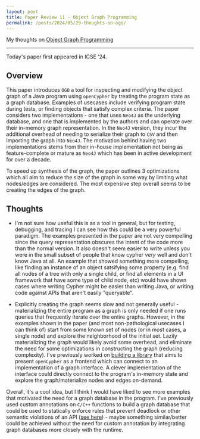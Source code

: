```yaml
---
layout: post
title: Paper Review 11 - Object Graph Programming
permalink: /posts/2024/05/29-thoughts-on-ogo/
---
```


My thoughts on [Object Graph Programming](https://dl.acm.org/doi/pdf/10.1145/3597503.3623319)

---

Today's paper first appeared in ICSE ’24.


## Overview

This paper introduces `OGO` a tool for inspecting and modifying the object graph
of a Java program using `openCypher` by treating the program state as a graph
database. Examples of usecases include verifying program state during tests, or
finding objects that satisfy complex criteria. The paper considers two
implementations - one that uses `Neo4J` as the underlying database, and one that
is implemented by the authors and can operate over their in-memory graph
representation. In the `Neo4J` version, they incur the additional overhead of
needing to serialize their graph to `CSV` and then importing the graph into
`Neo4J`. The motivation behind having two implementations stems from their
in-house implementation not being as feature-complete or mature as `Neo4J` which
has been in active development for over a decade. 

To speed up synthesis of the graph, the paper outlines 3 optimizations which all
aim to reduce the size of the graph in some way by limiting what nodes/edges are
considered. The most expensive step overall seems to be creating the edges of
the graph.

## Thoughts

- I'm not sure how useful this is as a tool in general, but for testing,
  debugging, and tracing I can see how this could be a very powerful paradigm.
  The examples presented in the paper are not very compelling since the query
  representation obscures the intent of the code more than the normal version.
  It also doesn't seem easier to write unless you were in the small subset of
  people that know cypher _very_ well and don't know Java at all. An example
  that showed something more compelling, like finding an instance of an object
  satsifying some property (e.g. find all nodes of a tree with only a single
  child, or find all elements in a UI framework that have some type of child
  node, etc) would have shown cases where writing Cypher might be easier than
  writing Java, or writing code against APIs that aren't easily "queryable".

- Explicitly creating the graph seems slow and not generally useful -
  materializing the entire program as a graph is only needed if one runs queries
  that frequently iterate over the entire graphs. However, in the examples shown
  in the paper (and most non-pathological usecases I can think of) start from
  some known set of nodes (or in most cases, a single node) and explore the
  neighborhood of the initial set. Lazily materializing the graph would likely
  avoid some overhead, and eliminate the need for some optimizations in
  constructing the graph (reducing complexity). I've previously worked on
  [building a library](https://github.com/aneeshdurg/spycy) that aims to present
  `openCypher` as a frontend which can connect to an implementation of a graph
  interface. A clever implementation of the interface could directly connect to
  the program's in-memory state and explore the graph/materialize nodes and
  edges on-demand.

Overall, it's a cool idea, but I think I would have liked to see more examples
that motivated the need for a graph database in the program. I've previously
used custom annotations on `C/C++` functions to build a graph database that
could be used to statically enforce rules that prevent deadlock or other
semantic violations of an API ([see here](https://github.com/aneesh/rainbow)) -
maybe something similar/better could be achieved without the need for custom
annotation by integrating graph databases more closely with the runtime.
